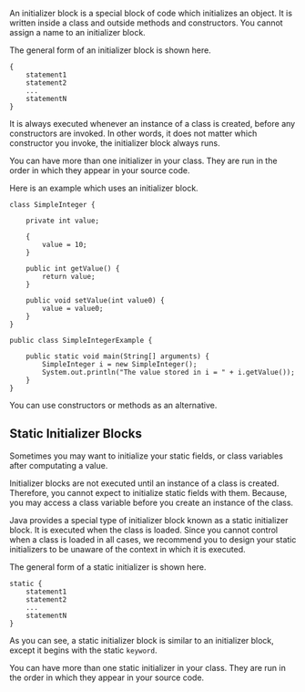 An initializer block is a special block of code which initializes an object.
It is written inside a class and outside methods and constructors. You cannot
assign a name to an initializer block.

The general form of an initializer block is shown here.
```
{
    statement1
    statement2
    ...
    statementN
}
```

It is always executed whenever an instance of a class is created, before any
constructors are invoked. In other words, it does not matter which constructor
you invoke, the initializer block always runs.

You can have more than one initializer in your class. They are run in the order
in which they appear in your source code.

Here is an example which uses an initializer block.

```
class SimpleInteger {

    private int value;

    {
        value = 10;
    }

    public int getValue() {
        return value;
    }

    public void setValue(int value0) {
        value = value0;
    }
}

public class SimpleIntegerExample {

    public static void main(String[] arguments) {
        SimpleInteger i = new SimpleInteger();
        System.out.println("The value stored in i = " + i.getValue());
    }
}
```

You can use constructors or methods as an alternative.

## Static Initializer Blocks

Sometimes you may want to initialize your static fields, or class variables
after computating a value.

Initializer blocks are not executed until an instance of a class is created.
Therefore, you cannot expect to initialize static fields with them.
Because, you may access a class variable before you create an instance of the
class.

Java provides a special type of initializer block known as a static initializer
block. It is executed when the class is loaded. Since you cannot control when
a class is loaded in all cases, we recommend you to design your static initializers
to be unaware of the context in which it is executed.

The general form of a static initializer is shown here.
```
static {
    statement1
    statement2
    ...
    statementN
}
```

As you can see, a static initializer block is similar to an initializer block,
except it begins with the static `keyword`. 

You can have more than one static initializer in your class. They are run in the
order in which they appear in your source code.